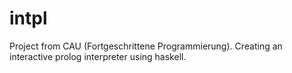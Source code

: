 # intpl
Project from CAU (Fortgeschrittene Programmierung). Creating an interactive prolog interpreter using haskell.
